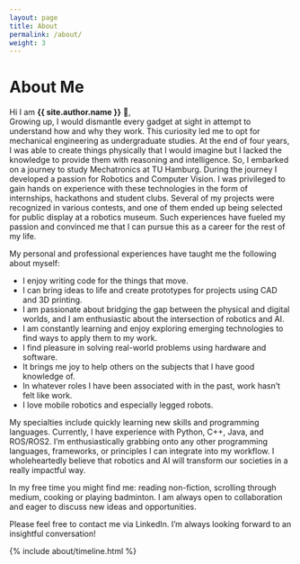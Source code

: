 ```yaml
---
layout: page
title: About
permalink: /about/
weight: 3
---
```


# **About Me**

Hi I am **{{ site.author.name }}** :wave:,<br>
Growing up, I would dismantle every gadget at sight in attempt to understand how and why they work. This curiosity led me to opt for mechanical engineering as undergraduate studies. At the end of four years, I was able to create things physically that I would imagine but I lacked the knowledge to provide them with reasoning and intelligence. So, I embarked on a journey to study Mechatronics at TU Hamburg. During the journey I developed a passion for Robotics and Computer Vision. I was privileged to gain hands on experience with these technologies in the form of internships, hackathons and student clubs. Several of my projects were recognized in various contests, and one of them ended up being selected for public display at a robotics museum. Such experiences have fueled my passion and convinced me that I can pursue this as a career for the rest of my life.

My personal and professional experiences have taught me the following about myself:
- I enjoy writing code for the things that move.
- I can bring ideas to life and create prototypes for projects using CAD and 3D printing.
- I am passionate about bridging the gap between the physical and digital worlds, and I am enthusiastic about the intersection of robotics and AI.
- I am constantly learning and enjoy exploring emerging technologies to find ways to apply them to my work.
- I find pleasure in solving real-world problems using hardware and software.
- It brings me joy to help others on the subjects that I have good knowledge of.
- In whatever roles I have been associated with in the past, work hasn’t felt like work.
- I love mobile robotics and especially legged robots.

My specialties include quickly learning new skills and programming languages. Currently, I have experience with Python, C++, Java, and ROS/ROS2. I’m enthusiastically grabbing onto any other programming languages, frameworks, or principles I can integrate into my workflow. I wholeheartedly believe that robotics and AI will transform our societies in a really impactful way.

In my free time you might find me: reading non-fiction, scrolling through medium, cooking or playing badminton. I am always open to collaboration and eager to discuss new ideas and opportunities.

Please feel free to contact me via LinkedIn. I’m always looking forward to an insightful conversation!


<div class="row">
{% include about/timeline.html %}
</div>